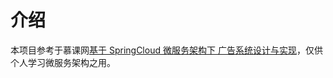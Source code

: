 # 介绍

本项目参考于慕课网[基于 SpringCloud 微服务架构下  广告系统设计与实现](https://coding.imooc.com/class/chapter/310.html#Anchor)，仅供个人学习微服务架构之用。

